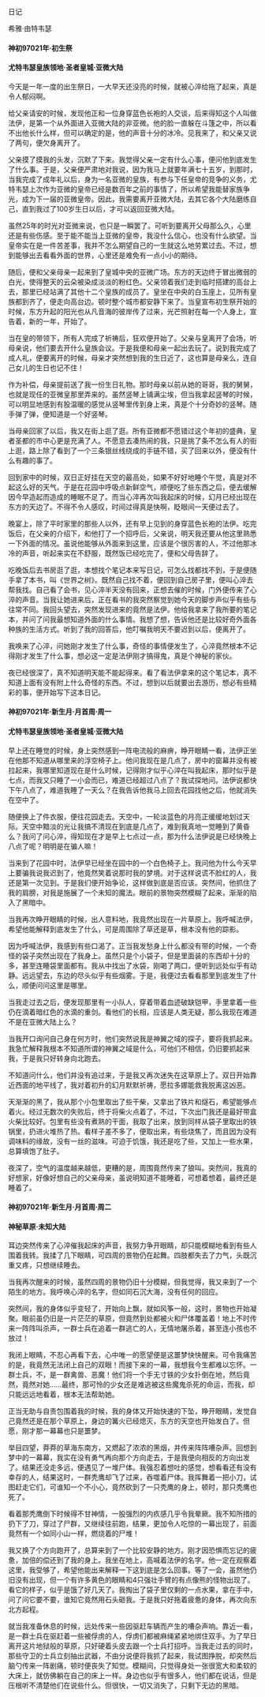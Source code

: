 日记

希雅·由特韦瑟

#### 神初97021年·初生祭
#### 尤特韦瑟皇族领地·圣者皇城·亚微大陆

今天是一年一度的出生祭日，一大早天还没亮的时候，就被心淬给拖了起来，真是令人郁闷啊。

给父亲请安的时候，发现他正和一位身穿蓝色长袍的人交谈，后来得知这个人叫做法伊，是第一个从外面进入亚微大陆的非亚微。他的脸一直躲在斗篷之中，所以看不出他长什么样，但可以确定的是，他的声音十分的冰冷。见我来了，和父亲又说了两句，便欠身离开了。

父亲摸了摸我的头发，沉默了下来。我觉得父亲一定有什么心事，便问他到底发生了什么事。于是，父亲便严肃地对我说，因为我马上就要年满七十五岁，到那时，当我完成了成年礼以后，身为一名亚微的皇族，有参与下任皇帝的竞争的义务，尤特韦瑟上次作为亚微的皇帝已经是数百年之前的事情了，所以希望我能替家族争光，成为下一届的亚微皇帝。因此，我需要离开亚微大陆，去其它各个大陆磨练自己，直到我过了100岁生日以后，才可以返回亚微大陆。

虽然25年的时光对亚微来说，也只是一瞬罢了。可听到要离开父母那么久，心里还是有些伤感。至于能不能当上亚微的皇帝，我没什么信心，也没有什么欲望。当皇帝实在是一件苦差事，我并不怎么期望自己的一生就这么地劳累过去。不过，想到能够出去看看外面的世界，心里还是难免有一点小小的期待。

随后，便和父亲母亲一起来到了皇城中央的亚微广场。东方的天边终于冒出微弱的白光，使得整天的云朵被染成淡淡的粉红色。父亲领着我们走到临时搭建的高台上去，那里已经站满了其他十二个皇族的成员了。皇坐在中央的白玉座上，见所有皇族都到齐了，便走向高台边。顿时整个城市都安静下来了。当皇宣布初生祭开始的时候，东方升起的阳光也从凡音海的彼岸传了过来，光芒照射在每一个人身上，宣告着，新的一年，开始了。

当在皇的带领下，所有人完成了祈祷后，狂欢便开始了。父亲与皇离开了会场，听母亲说，他们要去开什么皇族会议。于是我便和母亲一起出去玩了。说到我完成了成人礼，便要离开的时候，母亲才突然想到我的生日近了，这也算是母亲么，连自己女儿的生日也记不住！

作为补偿，母亲提前送了我一份生日礼物。那时母亲以前从她的哥哥，我的舅舅，也就是现任的亚微皇那里弄来的。虽然竖琴上铺满尘埃，但当我拿起竖琴的时候，可以明显地感到有股温暖的感觉从竖琴里传到身上来，真是个十分奇妙的竖琴。随手弹了弹，便知道是一个好竖琴。

当母亲回家了以后，我又在街上逛了逛。所有亚微都不愿错过这个年初的盛典，皇者圣都的市中心更是充满了人。不愿意去凑热闹的我，只是挑了条不怎么有人的街上逛，路上除了看到了一个三条银丝线绕成的手链不错，买了回来以外，便没有什么有趣的事了。

回到家中的时候，双日正好挂在天空的最高处，如果不好好地睡个午觉，真是对不起这么好的天气。于是在花园中呼吸点新鲜空气，顺便吃了些东西之后，便去缓解因今早造起而造成的睡眠不足了。而当心淬再次叫我起床的时候，幻月已经出现在东方的天边了。不得不令人感叹，时间过得真是快啊，眨眼间一天便过去了。

晚宴上，除了平时家里的那些人以外，还有早上见到的身穿蓝色长袍的法伊。吃完饭后，在父亲的介绍下，和他打了一个招呼后，父亲说，明天我还要从他这里熟悉一下外面的情况。虽说他能够从外面来到这里，应该是个很厉害的人，不过他那冰冷的声音，听起来实在不舒服，既然饭已经吃完了，便和父母告辞了。

吃晚饭后去书房逛了逛，本想找个笔记本来写日记，可怎么找都找不到，于是便随手拿了本书，叫《世界之树》。既然自己找不着，便回到自己房子里，便叫心淬去帮我找。自己看了会书，见心淬半天没有回来，正想去催的时候，门外便传来了心淬的声音。当我让她进来后，正在看书的我突然察觉到她今天的脚步声似乎有些与往常不同。我回头望去，突然发现进来的竟然是法伊。他给我拿来了我所要的笔记本，并问了问我最想知道外面的什么事情。我想了想，告诉他还是比较好奇外面各种族的生活方式。听到了我的回答后，他叮嘱我明天不要迟到以后，便离开了。

我唤来了心淬，问她刚才发生了什么事，奇怪的事情便发生了，心淬竟然根本不记得刚才发生了什么事，想必这一定是法伊刚才搞得鬼，真是个神秘的家伙。

夜已经很深了，真不知道明天能不能起得来。看了看法伊拿来的这个笔记本，真不知道上面有没有附上什么奇怪的东西。不过，想到以后就要出去游历，想必有些精彩的事，便开始写下这本日记。

#### 神初97021年·新生月·月首周·周一
#### 尤特韦瑟皇族领地·圣者皇城·亚微大陆


早上还在睡觉的时候，身上突然感到一阵电流般的麻痹，睁开眼睛一看，法伊正坐在他那不知道从哪里来的浮空椅子上。他问我现在是几点了，房中的窗幕并没有被拉起来，我哪里知道现在是什么时候，记得刚才似乎心淬在叫我起床，那时似乎是七点，而我又只睡了一小会而已，难道已经超过八点了？我试探地问。法伊说都快下午八点了，难道我睡了一天么？在我告诉他我马上回去花园找他之后，他就消失在空中了。

随便换上了件衣服，便往花园走去。天空中，一轮淡蓝色的月亮正缓缓地划过天际。天空中黯淡的光让我搞不清现在到底是几点了，难到我真地一觉睡到了黄昏么？我问了问心淬，得知现在才是早上七点过一点，那为什么法伊说是已经快晚上八点了呢？明明是在骗人嘛！

当来到了花园中时，法伊早已经坐在园中的一个白色椅子上。我问他为什么今天早上要骗我说我迟到了，他竟然笑着说那时我的梦境。对于这样说谎不脸红的人，我还是第一次见到。于是我们便开始争论，这样做到底是否应该。突然间，他抓住了我的肩膀，对我是施展了一个未知的魔法。眼前的景物突然模糊了起来，渐渐的陷入了黑暗中。

当我再次睁开眼睛的时候，出人意料地，我竟然出现在一片草原上。我呼喊法伊，希望他能解释到底发生了什么，可是周围除了草还是草，根本没有他的踪影。

因为呼喊法伊，我感到有些口渴了。正当我发愁身上什么都没有带的时候，一个奇怪的袋子突然出现在了我身上。虽然只是个小袋子，但是里面装的东西却十分的多，甚至连睡袋里面都有。我从中找出了水袋，刚喝了两口，便听到远处似乎有动静。远远望去，东边的尽头似乎有些烟雾。于是，我便过去看看那里到底发生了什么，顺便问问这里是哪里。

当我走过去之后，便发现那里有一小队人，穿着带着血迹破缺铠甲，手里拿着一些仍在滴着暗红色的水滴的重剑。看他们的长相，应该是人类无疑，那么我现在难道不是在亚微大陆上么？

当我开口询问自己身在何方时，他们突然说我是神翼之域的探子，要将我抓起来。我急忙解释我根本不知道所谓的神翼之域是什么，可他们不相信，仍旧要抓起来我，于是我只好转身向北跑去。

不知道问什么，他们并没有追过来，于是我又再次迷失在这草原上了。双日开始靠近西面的地平线了，我对着初升的幻月默默祈祷，愿拉多娜能救我脱离这凶恶。

天渐渐的黑了，我从那个小包里取出了些干柴，又拿出了铁片和燧石，希望能够点着火。经过无数次的失败后，终于将柴火点着了，不过，下次出门我还是最好带盒火柴比较好。包里有些没有煮熟的干面，我取了出来，放到同样从袋子里取出的铁锅里，扔进火堆热了热。看样子差不多了，便取出来，有些烧焦了，而且因为没有调味料的缘故，没有一丝的滋味。可迫于饥饿，我还是吃了些，又加上一些水果，总算填饱了肚子。

夜深了，空气的温度越来越低，更糟的是，周围竟然传来了狼叫。突然间，我真的好想家，好像好想自己的父亲母亲，虽说明知道不能睡着，可想着想着，最终还是睡着了。

#### 神初97021年·新生月·月首周·周二
#### 神秘草原·未知大陆

耳边突然传来了心淬催我起床的声音，我努力争开眼睛，却只能模糊地看到有些人围着我转。我揉了几下眼睛，可四周的景物仍在起舞。四肢都失去了力气，头既沉重又疼，只想继续睡去。

当我再次醒来的时候，虽然四周的景物仍旧十分模糊，但我觉得，我又来到了一个陌生的地方。我呼唤心淬的名字，但如同石沉大海，没有任何的回应。

突然间，我的身体似乎变轻了，开始向上飘，就如风筝一般，这时，景物也开始凝聚。眼前虽仍旧是一片茫茫的草原，但竟然到处都被火和尸体覆盖着！地上不时传来一阵阵叫杀声，一群士兵在追着一群逃亡的人，无情地屠杀着，甚至连小孩也不放过！

我闭上眼睛，不忍心再看下去，心中唯一的愿望便是这噩梦快快醒来。可令我痛苦的是，我竟然无法闭上自己的双眼！而接下来的一幕，我想我今生都难以忘怀。一群士兵，不，是一群禽兽、恶魔！他们将一个手无寸铁的少女扑倒在地，然后竟然，竟然对她……最终，那可怜的少女还是难逃被这些魔鬼杀死的命运，而我，却只能远远地看着，根本无法帮助她。

正当无助与自责包围着我的时候，我的身体又开始快速的下坠，睁开眼睛，发觉自己竟然还是在那个草原上，身边的篝火已经熄灭，东方的天空也开始发白了。但愿，刚才那一幕幕也只是噩梦。

举目四望，莽莽的草海东南方，又燃起了浓浓的黑烟，并传来阵阵嘈杂声。回想到梦中的一幕幕，我实在没有勇气再向那个方向走去，于是我便向相反的方向出发了。结果还没走多远，便遇见了一堆尸体。我强忍着想吐的感觉，想看看还有没有幸存的人，结果这时，一群秃鹰却飞了过来，吞噬着尸体。我挥舞着一把小刀，试图赶走它们，可谁知一个不小心，竟然砍到了一只秃鹰的身上，顿时，那只秃鹰也死了。

看着那秃鹰倒下时候得不甘神情，一股强烈的内疚感几乎令我晕厥。我不知所措的扔下了刀，穿过了尸群，又继续往前跑，结果，更加令人吃惊的一幕出现了，前面竟然有一个如同小山一样，燃烧着的尸堆！

我又换了个方向跑开了，总算来到了一个比较安静的地方。刚才因恐惧而忘记的疲惫，加倍的偿还到了我的身上。我坐在地上，高喊着法伊的名字。他一定在观察着这里，我受够了，希望他能出来解释一下这到底是怎么回事。等了一会，虽然他仍旧没有出现，但一个有许多黄色的眼睛和4只强壮手臂的有点像熊的怪物出现了。看它的样子，似乎是饿了好几天了。我掏出了袋子里仅剩的一点水果，拿在手中，问了问它要不要，谁知它竟然用石头砸我。于是我只好拖着疲惫的身体，再次向东北方起程。

就当我准备休息的时候，远处传来一些因驱赶车辆而产生的嘈杂声响。靠近一看，是一群士兵在驱赶着一些被俘虏的人，俘虏们都被麻绳紧紧地绑住双手。为了早日离开这片地狱般的草原，只好硬着头皮去跟一个士兵打招呼。当我走过去的同时，那些守卫的士兵立刻抽出武器，不由分说便将我抓了起来，我试图挣脱，却突然后脑勺传来一阵剧痛，顿时便丧失了知觉。模糊间，只觉得身处一张很宽大和柔软的大床上，就仿佛躺在自己的床上一样。身边也似乎有很多人，他们都在说话，但是压根听不清楚他们在说些什么。但很快，一切又消失了，只剩下无边的黑暗。
